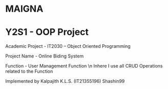 # MAIGNA
# Y2S1 - OOP Project
Academic Project - IT2030 – Object Oriented Programming 
 
Project Name - Online Biding System

Function - User Management Function \n
Inhere I use all CRUD Operations related to the Function 

Implemented by Kalpajith K.L.S. (IT21355196)
Shashin99
